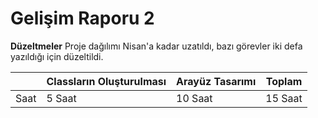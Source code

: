 # Gelişim Raporu 2
**Düzeltmeler**
Proje dağılımı Nisan'a kadar uzatıldı, bazı görevler iki defa yazıldığı için düzeltildi.

|      | Classların Oluşturulması | Arayüz Tasarımı  | Toplam  |
|------|--------------------------|------------------|---------|
| Saat | 5 Saat                   | 10 Saat          | 15 Saat |

